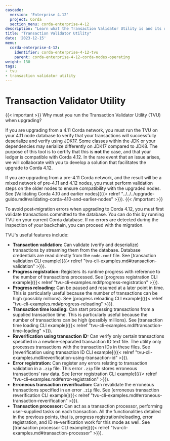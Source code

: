 ```yaml
---
cascade:
  version: 'Enterprise 4.12'
  project: Corda
  section_menu: corda-enterprise-4-12
description: "Learn what the Transaction Validator Utility is and its different uses."
title: "Transaction Validator Utility"
date: '2023-12-15'
menu:
  corda-enterprise-4-12:
    identifier: corda-enterprise-4-12-tvu
    parent: corda-enterprise-4-12-corda-nodes-operating
weight: 130
tags:
- tvu
- transaction validator utility
---
```


# Transaction Validator Utility

{{< important >}}
Why must you run the Transaction Validator Utility (TVU) when upgrading?

If you are upgrading from a 4.11 Corda network, you must run the TVU on your 4.11 node database to verify that your transactions will successfully deserialize and verify using JDK17. Some classes within the JDK or your dependencies may serialize differently on JDK17 compared to JDK8. The purpose of this tool is to certify that this is **not** the case, and that your ledger is compatible with Corda 4.12. In the rare event that an issue arises, we will collaborate with you to develop a solution that facilitates the upgrade to Corda 4.12.

If you are upgrading from a pre-4.11 Corda network, and the result will be a mixed network of pre-4.11 and 4.12 nodes, you must perform validation steps on the older nodes to ensure compatibility with the upgraded nodes. See [Validating Corda 4.10 and earlier nodes]({{< relref "../../../upgrade-guide.md#validating-corda-410-and-earlier-nodes" >}}).
{{< /important >}}

To avoid post-migration errors when upgrading to Corda 4.12, you must first validate transactions committed to the database. You can do this by running TVU on your current Corda database. If no errors are detected during the inspection of your backchain, you can proceed with the migration.


TVU's useful features include:

* **Transaction validation:** Can validate (verify and deserialize) transactions by streaming them from the database. Database credentials are read directly from the `node.conf` file. See [transaction validation CLI example]({{< relref "tvu-cli-examples.md#transaction-validation" >}}).
* **Progress registration:** Registers its runtime progress with reference to the number of transactions processed. See [progress registration CLI example]({{< relref "tvu-cli-examples.md#progress-registration" >}}).
* **Progress reloading:** Can be paused and resumed at a later point in time. This is particularly useful because the number of transactions can be high (possibly millions). See [progress reloading CLI example]({{< relref "tvu-cli-examples.md#progress-reloading" >}}).
* **Transaction time loading:** Can start processing transactions from a supplied transaction time. This is particularly useful because the number of transactions can be high (possibly millions). See [transaction time loading CLI example]({{< relref "tvu-cli-examples.md#transaction-time-loading" >}}).
* **Reverification using transaction ID:** Can verify only certain transactions specified in a newline-separated transaction ID text file. The utility only processes transactions with the transaction IDs in these files. See [reverification using transaction ID CLI example]({{< relref "tvu-cli-examples.md#reverification-using-transaction-id" >}}).
* **Error registration:** Can register any errors relating to transaction validation in a `.zip` file. This error `.zip` file stores erroneous transactions’ raw data. See [error registration CLI example]({{< relref "tvu-cli-examples.md#error-registration" >}}).
* **Erroneous transaction reverification:** Can revalidate the erroneous transactions specified in an error `.zip` file. See [erroneous transaction reverification CLI example]({{< relref "tvu-cli-examples.md#erroneous-transaction-reverification" >}}).
* **Transaction processor:** Can act as a transaction processor, performing user-supplied tasks on each transaction. All the functionalities detailed in the previous points, that is, progress registration/reloading, error registration, and ID re-verification work for this mode as well. See [transaction processor CLI example]({{< relref "tvu-cli-examples.md#transaction-processor" >}}).
